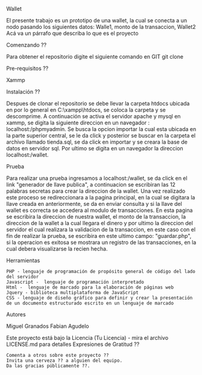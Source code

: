 Wallet

El presente trabajo es un prototipo de una wallet, la cual se conecta a un nodo pasando los siguientes datos: Walle1, monto de la transaccion, Wallet2
Acá va un párrafo que describa lo que es el proyecto

Comenzando ??

Para obtener el repositorio digite el siguiente comando en GIT git clone 

Pre-requisitos ??

Xammp

Instalación ??

Despues de clonar el repositorio se debe llevar la carpeta htdocs ubicada en por lo general en C:\xampp\htdocs, se coloca la carpeta y se descomprime.
A continuación se activa el servidor apache y mysql en xammp, se digita la siguiente direccion en un navegador : localhost:<puerto>/phpmyadmin. 
Se busca la opcion importar la cual esta ubicada en la parte superior central, se le da click y posterior se buscar en la carpeta el archivo llamado tienda.sql,
se da click en importar y se creara la base de datos en servidor sql.
Por ultimo se digita en un navegador la direccion localhost:<puerto>/wallet.

Prueba

Para realizar una prueba ingresamos a localhost:<puerto>/wallet, se da click en el link "generador de llave publica", a continuacion se escribiran las 12 palabras
secretas para crear la direccion de la wallet. Una vez realizado este proceso se redireccionara a la pagina principal, en la cual se digitara
la llave creada en anteriormente, se da en enviar consulta y si la llave del wallet es correcta se accedera al modulo de transacciones.
En esta pagina se escribira la direccion de nuestra wallet, el monto de la transaccion, la direccion de la wallet a la cual llegara el dinero
y por ultimo la direccion del servidor el cual realizara la validacion de la transaccion, en este caso con el fin de realizar la prueba, se escribira
en este ultimo campo: "guardar.php", si la operacion es exitosa se mostrara un registro de las transacciones, en la cual debera visualizarse
la recien hecha.

Herramientas

    PHP - lenguaje de programación de propósito general de código del lado del servidor
    Javascript -  lenguaje de programación interpretado
    Html -  lenguaje de marcado para la elaboración de páginas web
    Jquery - biblioteca multiplataforma de JavaScript
    CSS - lenguaje de diseño gráfico para definir y crear la presentación de un documento estructurado escrito en un lenguaje de marcado

Autores

   Miguel Granados 
   Fabian Agudelo 


Este proyecto está bajo la Licencia (Tu Licencia) - mira el archivo LICENSE.md para detalles
Expresiones de Gratitud ??

    Comenta a otros sobre este proyecto ??
    Invita una cerveza ?? a alguien del equipo.
    Da las gracias públicamente ??.
